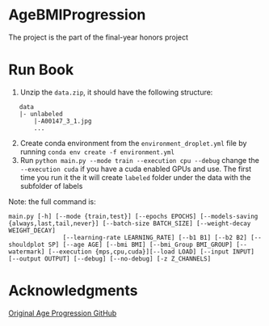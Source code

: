 # AgeBMIProgression

The project is the part of the final-year honors project

# Run Book

1. Unzip the `data.zip`, it should have the following structure:

```
   data
   |- unlabeled
       |-A00147_3_1.jpg
       ...
```

2. Create conda environment from the `environment_droplet.yml` file by running `conda env create -f environment.yml`
3. Run `python main.py --mode train --execution cpu --debug` change the `--execution cuda` if you have a cuda enabled GPUs and use. The first time you run it the it will create `labeled` folder under the data with the subfolder of labels

Note: the full command is:
```
main.py [-h] [--mode {train,test}] [--epochs EPOCHS] [--models-saving {always,last,tail,never}] [--batch-size BATCH_SIZE] [--weight-decay WEIGHT_DECAY]
               [--learning-rate LEARNING_RATE] [--b1 B1] [--b2 B2] [--shouldplot SP] [--age AGE] [--bmi BMI] [--bmi_Group BMI_GROUP] [--watermark] [--execution {mps,cpu,cuda}][--load LOAD] [--input INPUT] [--output OUTPUT] [--debug] [--no-debug] [-z Z_CHANNELS]
```

# Acknowledgments

[Original Age Progression GitHub](https://github.com/mattans/AgeProgression)

